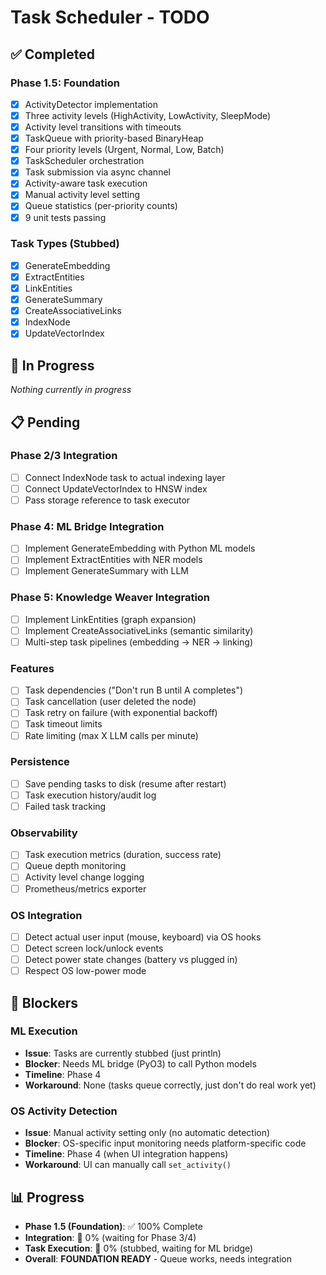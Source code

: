 # Task Scheduler - TODO

## ✅ Completed

### Phase 1.5: Foundation
- [x] ActivityDetector implementation
- [x] Three activity levels (HighActivity, LowActivity, SleepMode)
- [x] Activity level transitions with timeouts
- [x] TaskQueue with priority-based BinaryHeap
- [x] Four priority levels (Urgent, Normal, Low, Batch)
- [x] TaskScheduler orchestration
- [x] Task submission via async channel
- [x] Activity-aware task execution
- [x] Manual activity level setting
- [x] Queue statistics (per-priority counts)
- [x] 9 unit tests passing

### Task Types (Stubbed)
- [x] GenerateEmbedding
- [x] ExtractEntities
- [x] LinkEntities
- [x] GenerateSummary
- [x] CreateAssociativeLinks
- [x] IndexNode
- [x] UpdateVectorIndex

## 🔄 In Progress

_Nothing currently in progress_

## 📋 Pending

### Phase 2/3 Integration
- [ ] Connect IndexNode task to actual indexing layer
- [ ] Connect UpdateVectorIndex to HNSW index
- [ ] Pass storage reference to task executor

### Phase 4: ML Bridge Integration
- [ ] Implement GenerateEmbedding with Python ML models
- [ ] Implement ExtractEntities with NER models
- [ ] Implement GenerateSummary with LLM

### Phase 5: Knowledge Weaver Integration
- [ ] Implement LinkEntities (graph expansion)
- [ ] Implement CreateAssociativeLinks (semantic similarity)
- [ ] Multi-step task pipelines (embedding → NER → linking)

### Features
- [ ] Task dependencies ("Don't run B until A completes")
- [ ] Task cancellation (user deleted the node)
- [ ] Task retry on failure (with exponential backoff)
- [ ] Task timeout limits
- [ ] Rate limiting (max X LLM calls per minute)

### Persistence
- [ ] Save pending tasks to disk (resume after restart)
- [ ] Task execution history/audit log
- [ ] Failed task tracking

### Observability
- [ ] Task execution metrics (duration, success rate)
- [ ] Queue depth monitoring
- [ ] Activity level change logging
- [ ] Prometheus/metrics exporter

### OS Integration
- [ ] Detect actual user input (mouse, keyboard) via OS hooks
- [ ] Detect screen lock/unlock events
- [ ] Detect power state changes (battery vs plugged in)
- [ ] Respect OS low-power mode

## 🚫 Blockers

### ML Execution
- **Issue**: Tasks are currently stubbed (just println)
- **Blocker**: Needs ML bridge (PyO3) to call Python models
- **Timeline**: Phase 4
- **Workaround**: None (tasks queue correctly, just don't do real work yet)

### OS Activity Detection
- **Issue**: Manual activity setting only (no automatic detection)
- **Blocker**: OS-specific input monitoring needs platform-specific code
- **Timeline**: Phase 4 (when UI integration happens)
- **Workaround**: UI can manually call `set_activity()`

## 📊 Progress

- **Phase 1.5 (Foundation)**: ✅ 100% Complete
- **Integration**: 🔴 0% (waiting for Phase 3/4)
- **Task Execution**: 🔴 0% (stubbed, waiting for ML bridge)
- **Overall**: **FOUNDATION READY** - Queue works, needs integration

